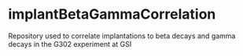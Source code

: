 # implantBetaGammaCorrelation
Repository used to correlate implantations to beta decays and gamma decays in the G302 experiment at GSI
